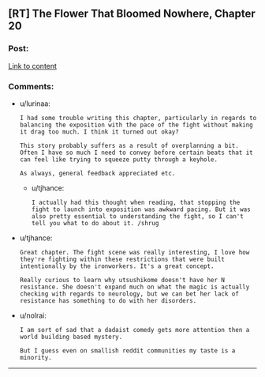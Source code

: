 ## [RT] The Flower That Bloomed Nowhere, Chapter 20

### Post:

[Link to content](https://www.royalroad.com/fiction/28806/the-flower-that-bloomed-nowhere/chapter/475988/020-everblossom)

### Comments:

- u/lurinaa:
  ```
  I had some trouble writing this chapter, particularly in regards to balancing the exposition with the pace of the fight without making it drag too much. I think it turned out okay? 

  This story probably suffers as a result of overplanning a bit. Often I have so much I need to convey before certain beats that it can feel like trying to squeeze putty through a keyhole.

  As always, general feedback appreciated etc.
  ```

  - u/tjhance:
    ```
    I actually had this thought when reading, that stopping the fight to launch into exposition was awkward pacing. But it was also pretty essential to understanding the fight, so I can't tell you what to do about it. /shrug
    ```

- u/tjhance:
  ```
  Great chapter. The fight scene was really interesting, I love how they're fighting within these restrictions that were built intentionally by the ironworkers. It's a great concept.

  Really curious to learn why utsushikome doesn't have her N resistance. She doesn't expand much on what the magic is actually checking with regards to neurology, but we can bet her lack of resistance has something to do with her disorders.
  ```

- u/nolrai:
  ```
  I am sort of sad that a dadaist comedy gets more attention then a world building based mystery. 

  But I guess even on smallish reddit communities my taste is a minority.
  ```

---

